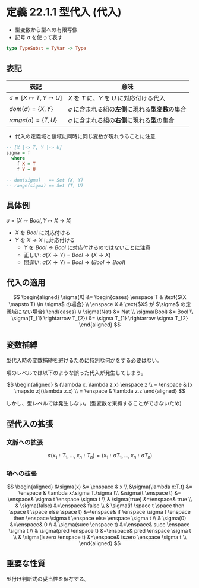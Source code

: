 # 定義 22.1.1 型代入 (代入)

- 型変数から型への有限写像
- 記号 $\sigma$ を使って表す

```hs
type TypeSubst = TyVar -> Type
```

## 表記

表記 | 意味
-----|-------
$\sigma = [X \mapsto T, Y \mapsto U]$ | $X$ を $T$ に、$Y$ を $U$ に対応付ける代入
$dom(\sigma) = \{X, Y\}$ | $\sigma$ に含まれる組の**左側**に現れる**型変数**の集合
$range(\sigma) = \{T, U\}$ | $\sigma$ に含まれる組の**右側**に現れる**型**の集合

- 代入の定義域と値域に同時に同じ変数が現れうることに注意

```hs
-- [X |-> T, Y |-> U]
sigma = f
  where
    f X = T
    f Y = U

-- dom(sigma)   == Set (X, Y)
-- range(sigma) == Set (T, U)
```

## 具体例

$\sigma = [X \mapsto Bool, Y \mapsto X \rightarrow X]$

- $X$ を $Bool$ に対応付ける
- $Y$ を $X \rightarrow X$ に対応付ける
  - $Y$ を $Bool \rightarrow Bool$ に対応付けるのではないことに注意
  - 正しい: $\sigma(X \rightarrow Y) = Bool \rightarrow (X \rightarrow X)$
  - 間違い: $\sigma(X \rightarrow Y) = Bool \rightarrow (Bool \rightarrow Bool)$

## 代入の適用

$$
\begin{aligned}
\sigma(X) &= \begin{cases}
   \enspace T & \text{$(X \mapsto T) \in \sigma$ の場合} \\
   \enspace X & \text{$X$ が $\sigma$ の定義域にない場合}
\end{cases} \\
\sigma(Nat) &= Nat \\
\sigma(Bool) &= Bool \\
\sigma(T_{1} \rightarrow T_{2}) &= \sigma T_{1} \rightarrow \sigma T_{2}
\end{aligned}
$$

## 変数捕縛

型代入時の変数捕縛を避けるために特別な何かをする必要はない。

項のレベルでは以下のような誤った代入が発生してしまう。

$$
\begin{aligned}
& (\lambda x. \lambda z.x) \enspace z \\
 = \enspace &  [x \mapsto z](\lambda z.x) \\
 = \enspace &  \lambda z.z
\end{aligned}
$$

しかし、型レベルでは発生しない。(型変数を束縛することができないため)

## 型代入の拡張

### 文脈への拡張

$$
\sigma(x_{1}:T_{1},\dotsc,x_{n}:T_{n}) = (x_{1}:\sigma T_{1},\dotsc,x_{n}:\sigma T_{n})
$$

### 項への拡張

$$
\begin{aligned}
&\sigma(x)             &= \enspace & x \\
&\sigma(\lambda x:T.t) &= \enspace & \lambda x:\sigma T.\sigma t\\
&\sigma(t \enspace t)  &= \enspace& \sigma t \enspace \sigma t \\
& \sigma(true) &=\enspace& true \\
& \sigma(false) &=\enspace& false \\
& \sigma(if \space t \space then \space t \space else \space t) &=\enspace& if \enspace \sigma t \enspace then \enspace \sigma t \enspace else \enspace \sigma t \\
& \sigma(0) &=\enspace& 0 \\
& \sigma(succ \enspace t) &=\enspace& succ \enspace \sigma t \\
& \sigma(pred \enspace t) &=\enspace& pred \enspace \sigma t \\
& \sigma(iszero \enspace t) &=\enspace& iszero \enspace \sigma t \\
\end{aligned}
$$

## 重要な性質

型付け判断式の妥当性を保存する。
